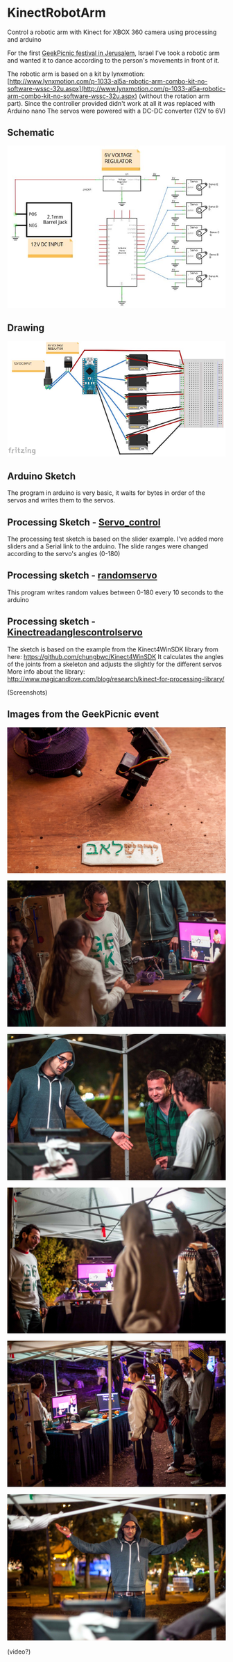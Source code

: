 # KinectRobotArm
Control a robotic arm with Kinect for XBOX 360 camera using processing and arduino

For the first [GeekPicnic festival in Jerusalem](http://geekpicnic.co.il/), Israel I've took a robotic arm and wanted it to dance according to the person's movements in front of it.

The robotic arm is based on a kit by lynxmotion: [http://www.lynxmotion.com/p-1033-al5a-robotic-arm-combo-kit-no-software-wssc-32u.aspx](http://www.lynxmotion.com/p-1033-al5a-robotic-arm-combo-kit-no-software-wssc-32u.aspx)
(without the rotation arm part).
Since the controller provided didn't work at all it was replaced with Arduino nano
The servos were powered with a DC-DC converter (12V to 6V)


## Schematic
![](/schematic.JPG)

## Drawing
![](/Drawing.JPG)

## Arduino Sketch
The program in arduino is very basic, it waits for bytes in order of the servos and writes them to the servos.

## Processing Sketch - [Servo_control](/Processing/Servo_control/Servo_control.pde)
The processing test sketch is based on the slider example.
I've added more sliders and a Serial link to the arduino.
The slide ranges were changed according to the servo's angles (0-180)

## Processing sketch - [randomservo](/Processing/randomservo/randomservo.pde)
This program writes random values between 0-180 every 10 seconds to the arduino

## Processing sketch - [Kinectreadanglescontrolservo](/Processing/Kinectreadanglescontrolservo/Kinectreadanglescontrolservo.pde)
The sketch is based on the example from the Kinect4WinSDK library from here: https://github.com/chungbwc/Kinect4WinSDK
It calculates the angles of the joints from a skeleton and adjusts the slightly for the different servos
More info about the library: http://www.magicandlove.com/blog/research/kinect-for-processing-library/

(Screenshots)

## Images from the GeekPicnic event
![](/Images/GeekPicNic_25_small.jpg)

![](/Images/GeekPicNic_24_small.jpg)

![](/Images/GeekPicNic_19_small.jpg)

![](/Images/GeekPicNic_15_small.jpg)

![](/Images/GeekPicNic_22_small.jpg)

![](/Images/GeekPicNic_18_small.jpg)

(video?)